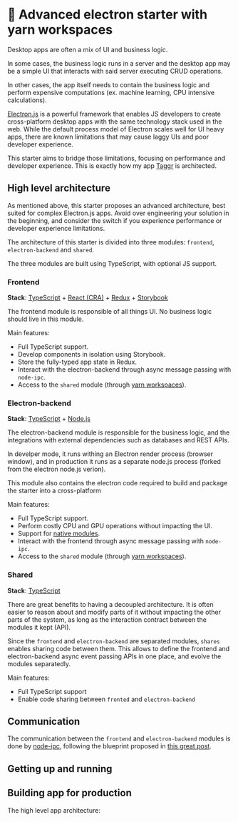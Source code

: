 # 🧶 Advanced electron starter with yarn workspaces

Desktop apps are often a mix of UI and business logic.

In some cases, the business logic runs in a server and the desktop app may be a simple UI that interacts with said server executing CRUD operations.

In other cases, the app itself needs to contain the business logic and perform expensive computations (ex. machine learning, CPU intensive calculations).

[Electron.js](https://www.electronjs.org/) is a powerful framework that enables JS developers to create cross-platform desktop apps with the same technology stack used in the web. While the default process model of Electron scales well for UI heavy apps, there are known limitations that may cause laggy UIs and poor developer experience.

This starter aims to bridge those limitations, focusing on performance and developer experience. This is exactly how my app [Taggr](https://taggr.ai/) is architected.

## High level architecture

As mentioned above, this starter proposes an advanced architecture, best suited for complex Electron.js apps. Avoid over engineering your solution in the beginning, and consider the switch if you experience performance or developer experience limitations.

The architecture of this starter is divided into three modules: `frontend`, `electron-backend` and `shared`.

The three modules are built using TypeScript, with optional JS support.

<!-- TODONOW: add graph -->

### Frontend

**Stack**: [TypeScript](https://www.typescriptlang.org/) + [React (CRA)](https://github.com/facebook/create-react-app) + [Redux](https://redux-toolkit.js.org/) + [Storybook](https://storybook.js.org/)

The frontend module is responsible of all things UI.
No business logic should live in this module.

Main features:

- Full TypeScript support.
- Develop components in isolation using Storybook.
- Store the fully-typed app state in Redux.
- Interact with the electron-backend through async message passing with `node-ipc`.
- Access to the `shared` module (through [yarn workspaces](https://classic.yarnpkg.com/en/docs/workspaces/)).

### Electron-backend

**Stack**: [TypeScript](https://www.typescriptlang.org/) + [Node.js](https://nodejs.org/en/)

The electron-backend module is responsible for the business logic, and the integrations with external dependencies such as databases and REST APIs.

In develper mode, it runs withing an Electron render process (browser window), and in production it runs as a separate node.js process (forked from the electron node.js verion).

This module also contains the electron code required to build and package the starter into a cross-platform

Main features:

- Full TypeScript support.
- Perform costly CPU and GPU operations without impacting the UI.
- Support for [native modules](https://www.electronjs.org/docs/tutorial/using-native-node-modules).
- Interact with the frontend through async message passing with `node-ipc`.
- Access to the `shared` module (through [yarn workspaces](https://classic.yarnpkg.com/en/docs/workspaces/)).

### Shared

**Stack**: [TypeScript](https://www.typescriptlang.org/)

There are great benefits to having a decoupled architecture. It is often easier to reason about and modify parts of it without impacting the other parts of the system, as long as the interaction contract between the modules it kept (API).

Since the `frontend` and `electron-backend` are separated modules, `shares` enables sharing code between them. This allows to define the frontend and electron-backend async event passing APIs in one place, and evolve the modules separatedly.

Main features:

- Full TypeScript support
- Enable code sharing between `fronted` and `electron-backend`

## Communication

The communication between the `frontend` and `electron-backend` modules is done by [node-ipc](https://github.com/RIAEvangelist/node-ipc), following the blueprint proposed in [this great post](https://archive.jlongster.com/secret-of-good-electron-apps).

<!-- TODONOW: add more -->

## Getting up and running

## Building app for production

The high level app architecture:

<!-- TODONOW: add architecture -->

